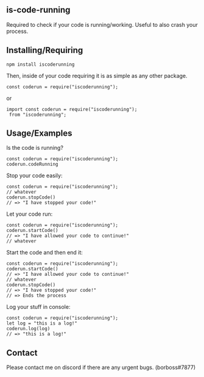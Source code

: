is-code-running
----------
Required to check if your code is running/working. Useful to also crash your process.

Installing/Requiring
--------------------
```
npm install iscoderunning
```
Then, inside of your code requiring it is as simple as any other package.
```
const coderun = require("iscoderunning");
```
or
```
import const coderun = require("iscoderunning");
 from "iscoderunning";
```
 
Usage/Examples
-----
Is the code is running?
```
const coderun = require("iscoderunning");
coderun.codeRunning
```
Stop your code easily:
```
const coderun = require("iscoderunning");
// whatever
coderun.stopCode()
// => "I have stopped your code!"
```
Let your code run:
```
const coderun = require("iscoderunning");
coderun.startCode()
// => "I have allowed your code to continue!"
// whatever
``` 
Start the code and then end it:
```
const coderun = require("iscoderunning");
coderun.startCode()
// => "I have allowed your code to continue!"
// whatever
coderun.stopCode()
// => "I have stopped your code!"
// => Ends the process
```
Log your stuff in console:
```
const coderun = require("iscoderunning");
let log = "this is a log!"
coderun.log(log)
// => "this is a log!"
```
Contact
----------
Please contact me on discord if there are any urgent bugs.
(borboss#7877)
